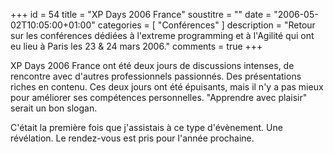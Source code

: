 +++
id = 54
title = "XP Days 2006 France"
soustitre = ""
date = "2006-05-02T10:05:00+01:00"
categories = [ "Conférences" ]
description = "Retour sur les conférences dédiées à l'extreme programming et à l'Agilité qui ont eu lieu à Paris les 23 & 24 mars 2006."
comments = true
+++

<div class="chapo"></div>

XP Days 2006 France ont été deux jours de discussions intenses, de rencontre avec d'autres professionnels passionnés. Des présentations riches en contenu. Ces deux jours ont été épuisants, mais il n'y a pas mieux pour améliorer ses compétences personnelles. "Apprendre avec plaisir" serait un bon slogan.

C'était la première fois que j'assistais à ce type d'évènement. Une révélation. Le rendez-vous est pris pour l'année prochaine.
